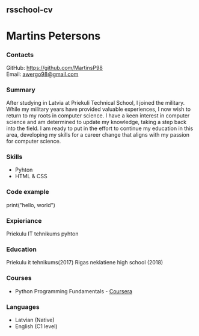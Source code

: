 ## rsschool-cv
# Martins Petersons
### Contacts  
GitHub: https://github.com/MartinsP98  
Email: awergo98@gmail.com
### Summary
After studying in Latvia at Priekuli Technical School, I joined the military. While my military years have provided valuable experiences, I now wish to return to my roots in computer science. I have a keen interest in computer science and am determined to update my knowledge, taking a step back into the field. I am ready to put in the effort to continue my education in this area, developing my skills for a career change that aligns with my passion for computer science.
### Skills
* Pyhton
* HTML & CSS
### Code example
print("hello, world")
### Expieriance
Priekulu IT tehnikums pyhton
### Education
Priekulu it tehnikums(2017)
Rigas neklatiene high school (2018) 
### Courses
* Python Programming Fundamentals - [Coursera](https://www.coursera.org/learn/python-programming-fundamentals)
### Languages
* Latvian (Native)
* English (C1 level)
